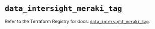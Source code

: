 # `data_intersight_meraki_tag`

Refer to the Terraform Registry for docs: [`data_intersight_meraki_tag`](https://registry.terraform.io/providers/ciscodevnet/intersight/1.0.71/docs/data-sources/meraki_tag).
